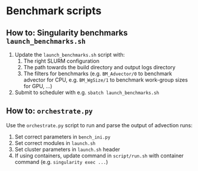 # Benchmark scripts

## How to: Singularity benchmarks `launch_benchmarks.sh`
1. Update the `launch_benchmarks.sh` script with:
   1. The right SLURM configuration
   2. The path towards the build directory and output logs directory
   3. The filters for benchmarks (e.g. `BM_Advector/0` to benchmark advector for CPU, e.g. `BM_WgSize/1` to benchmark work-group sizes for GPU, ...)
2. Submit to scheduler with e.g. `sbatch launch_benchmarks.sh`


## How to: `orchestrate.py`
Use the `orchestrate.py` script to run and parse the output of advection runs:
1. Set correct parameters in `bench_ini.py`
2. Set correct modules in `launch.sh`
3. Set cluster parameters in  `launch.sh` header
4. If using containers, update command in `script/run.sh` with container command (e.g. `singularity exec ...`)
